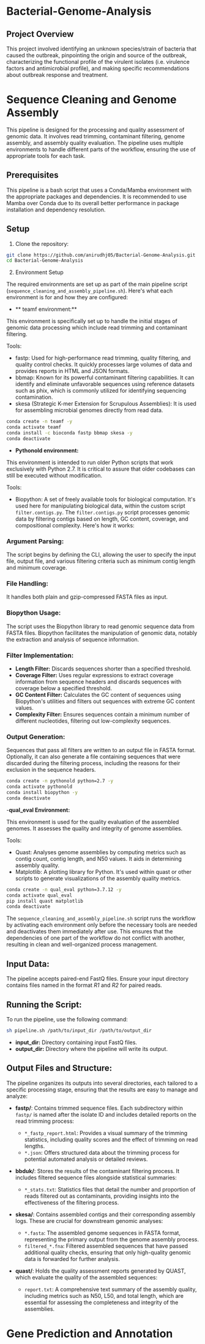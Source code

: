 # Bacterial-Genome-Analysis

## Project Overview
This project involved identifying an unknown species/strain of bacteria that caused the outbreak, pinpointing the origin and source of the outbreak, characterizing the functional profile of the virulent isolates (i.e. virulence factors and antimicrobial profile), and making specific recommendations about outbreak response and treatment.

# Sequence Cleaning and Genome Assembly
This pipeline is designed for the processing and quality assessment of genomic data. It involves read trimming, contaminant filtering, genome assembly, and assembly quality evaluation. The pipeline uses multiple environments to handle different parts of the workflow, ensuring the use of appropriate tools for each task.

## Prerequisites
This pipeline is a bash script that uses a Conda/Mamba environment with the appropriate packages and dependencies. It is recommended to  use Mamba over Conda due to its overall better performance in package installation and dependency resolution.

## Setup
1. Clone the repository:
```bash
git clone https://github.com/anirudhj05/Bacterial-Genome-Analysis.git
cd Bacterial-Genome-Analysis
```
2. Environment Setup

The required environments are set up as part of the main pipeline script (`sequence_cleaning_and_assembly_pipeline.sh`). Here's what each environment is for and how they are configured:

- ** teamf environment:**

This environment is specifically set up to handle the initial stages of genomic data processing which include read trimming and contaminant filtering.

Tools:
  - fastp: Used for high-performance read trimming, quality filtering, and quality control checks. It quickly processes large volumes of data and provides reports in HTML and JSON formats.
  - bbmap: Known for its powerful contaminant filtering capabilities. It can identify and eliminate unfavorable sequences using reference datasets such as phix, which is commonly utilized for identifying sequencing contamination.
  - skesa (Strategic K-mer Extension for Scrupulous Assemblies): It is used for assembling microbial genomes directly from read data.

```bash
conda create -n teamf -y
conda activate teamf
conda install -c bioconda fastp bbmap skesa -y
conda deactivate
```
- **Pythonold environment:**

This environment is intended to run older Python scripts that work exclusively with Python 2.7. It is critical to assure that older codebases can still be executed without modification.

Tools:
- Biopython: A set of freely available tools for biological computation. It's used here for manipulating biological data, within the custom script `filter.contigs.py`.
The `filter.contigs.py` script processes genomic data by filtering contigs based on length, GC content, coverage, and compositional complexity. Here's how it works:

### **Argument Parsing:**  
The script begins by defining the CLI, allowing the user to specify the input file, output file, and various filtering criteria such as minimum contig length and minimum coverage.

### **File Handling:**  
It handles both plain and gzip-compressed FASTA files as input.

### **Biopython Usage:**  
The script uses the Biopython library to read genomic sequence data from FASTA files. Biopython facilitates the manipulation of genomic data, notably the extraction and analysis of sequence information.

### **Filter Implementation:**
- **Length Filter:** Discards sequences shorter than a specified threshold.
- **Coverage Filter:** Uses regular expressions to extract coverage information from sequence headers and discards sequences with coverage below a specified threshold.
- **GC Content Filter:** Calculates the GC content of sequences using Biopython's utilities and filters out sequences with extreme GC content values.
- **Complexity Filter:** Ensures sequences contain a minimum number of different nucleotides, filtering out low-complexity sequences.

### **Output Generation:**  
Sequences that pass all filters are written to an output file in FASTA format. Optionally, it can also generate a file containing sequences that were discarded during the filtering process, including the reasons for their exclusion in the sequence headers.

```bash
conda create -n pythonold python=2.7 -y
conda activate pythonold
conda install biopython -y
conda deactivate
```

-**qual_eval Environment:**

This environment is used for the quality evaluation of the assembled genomes.  It assesses the quality and integrity of genome assemblies.

Tools:
- Quast: Analyses genome assemblies by computing metrics such as contig count, contig length, and N50 values. It aids in determining assembly quality.
- Matplotlib: A plotting library for Python. It's used within quast or other scripts to generate visualizations of the assembly quality metrics.

```bash
conda create -n qual_eval python=3.7.12 -y
conda activate qual_eval
pip install quast matplotlib
conda deactivate
```
The `sequence_cleaning_and_assembly_pipeline.sh` script runs the workflow by activating each environment only before the necessary tools are needed and deactivates them immediately after use. This ensures that the dependencies of one part of the workflow do not conflict with another, resulting in clean and well-organized process management.

## **Input Data:**  
The pipeline accepts paired-end FastQ files. Ensure your input directory contains files named in the format *R1* and *R2* for paired reads.

## **Running the Script:**  
To run the pipeline, use the following command:

```bash
sh pipeline.sh /path/to/input_dir /path/to/output_dir
```
- **input_dir:** Directory containing input FastQ files.
- **output_dir:** Directory where the pipeline will write its output.

## **Output Files and Structure:**
The pipeline organizes its outputs into several directories, each tailored to a specific processing stage, ensuring that the results are easy to manage and analyze:

- **fastp/**: Contains trimmed sequence files. Each subdirectory within `fastp/` is named after the isolate ID and includes detailed reports on the read trimming process:
  - `*_fastp_report.html`: Provides a visual summary of the trimming statistics, including quality scores and the effect of trimming on read lengths.
  - `*.json`: Offers structured data about the trimming process for potential automated analysis or detailed reviews.

- **bbduk/**: Stores the results of the contaminant filtering process. It includes filtered sequence files alongside statistical summaries:
  - `*_stats.txt`: Statistics files that detail the number and proportion of reads filtered out as contaminants, providing insights into the effectiveness of the filtering process.

- **skesa/**: Contains assembled contigs and their corresponding assembly logs. These are crucial for downstream genomic analyses:
  - `*.fasta`: The assembled genome sequences in FASTA format, representing the primary output from the genome assembly process.
  - `filtered_*.fna`: Filtered assembled sequences that have passed additional quality checks, ensuring that only high-quality genomic data is forwarded for further analysis.

- **quast/**: Holds the quality assessment reports generated by QUAST, which evaluate the quality of the assembled sequences:
  - `report.txt`: A comprehensive text summary of the assembly quality, including metrics such as N50, L50, and total length, which are essential for assessing the completeness and integrity of the assemblies.

# Gene Prediction and Annotation
